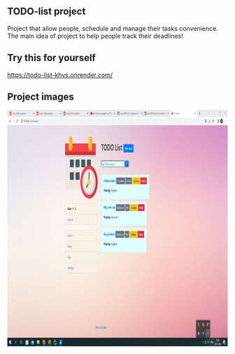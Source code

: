 ## TODO-list project
Project that allow people, schedule and manage their tasks convenience. 
The main idea of project to help people track their deadlines!

## Try this for yourself
https://todo-list-khvs.onrender.com/

## Project images
<img height="540" src="project_images/todo_list.png" width="1000"/>
